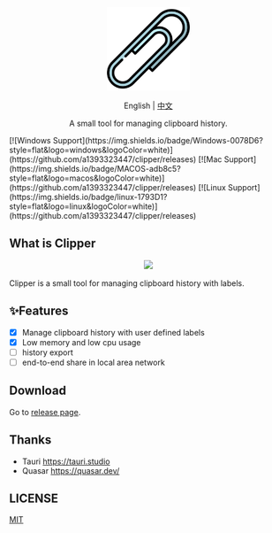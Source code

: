 <div align="center">
    <img height=150 src="https://github.com/a1393323447/clipper/blob/main/app-icon.png" />
</div>
<p align="center">
    <span>English</span>
    <span> | </span>
    <a href="README_CN.md">中文</a>
</p>
<p align="center"><span>A small tool for managing clipboard history.</span></p>
[![Windows Support](https://img.shields.io/badge/Windows-0078D6?style=flat&logo=windows&logoColor=white)](https://github.com/a1393323447/clipper/releases)
[![Mac Support](https://img.shields.io/badge/MACOS-adb8c5?style=flat&logo=macos&logoColor=white)](https://github.com/a1393323447/clipper/releases)
[![Linux Support](https://img.shields.io/badge/linux-1793D1?style=flat&logo=linux&logoColor=white)](https://github.com/a1393323447/clipper/releases)

## What is Clipper

<div align=center>
    <img src="https://github.com/a1393323447/clipper/blob/main/demo.gif">
</div>

Clipper is a small tool for managing clipboard history with labels.

## ✨Features

- [x] Manage clipboard history with user defined labels
- [x] Low memory and low cpu usage
- [ ] history export
- [ ] end-to-end share in local area network

## Download

Go to [release page]().

## Thanks
- Tauri https://tauri.studio
- Quasar https://quasar.dev/

## LICENSE

[MIT](https://github.com/a1393323447/clipper/blob/main/LICENSE)
